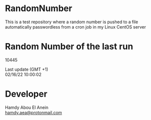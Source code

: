 # RandomNumber    
This is a test repository where a random number is pushed to a file automatically passwordless from a cron job in my Linux CentOS server    
# Random Number of the last run   
10445
      
Last update (GMT +1)    
02/16/22 10:00:02
# Developer    
Hamdy Abou El Anein   
hamdy.aea@protonmail.com
